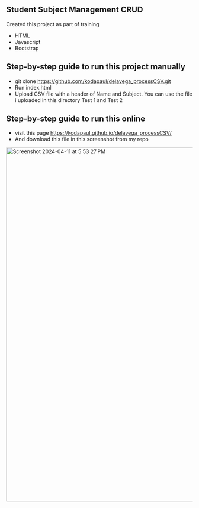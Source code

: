 ## Student Subject Management CRUD

Created this project as part of training
- HTML
- Javascript
- Bootstrap


## Step-by-step guide to run this project manually

- git clone https://github.com/kodapaul/delavega_processCSV.git
- Run index.html
- Upload CSV file with a header of Name and Subject. You can use the file i uploaded in this directory Test 1 and Test 2
  
## Step-by-step guide to run this online
- visit this page https://kodapaul.github.io/delavega_processCSV/
- And download this file in this screenshot from my repo
<img width="955" alt="Screenshot 2024-04-11 at 5 53 27 PM" src="https://github.com/kodapaul/delavega_processCSV/assets/65590310/13d1d49a-07cf-4067-b8c1-2abbaa8a486a">
